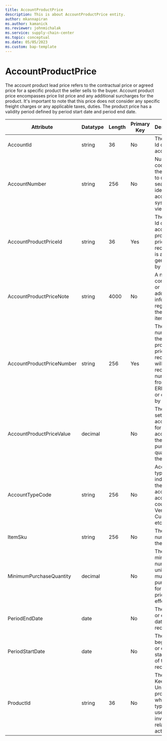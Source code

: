 ```yaml
---
title: AccountProductPrice
description: This is about AccountProductPrice entity.
author: mkannapiran
ms.author: kamanick
ms.reviewer: johnmichalak
ms.service: supply-chain-center
ms.topic: conceptual
ms.date: 05/05/2023
ms.custom: bap-template
---
```


# **AccountProductPrice**

The account product lead price refers to the contractual price or agreed price for a specific product the seller sells to the buyer. Account product price encompasses price list price and any additional surcharges for the product. It's important to note that this price does not consider any specific freight charges or any applicable taxes, duties. The product price has a validity period defined by period start date and period end date.


|	Attribute	|	Datatype	|	Length	|	Primary Key	|	Description	|
|---------------|--------|------|----------|-----------|
|	AccountId	|	string	|	36	|	No	|	The unique Id of the account	|
|	AccountNumber	|	string	|	256	|	No	|	Number or code for the account to quickly search and identify the account in system views.	|
|	AccountProductPriceId	|	string	|	36	|	Yes	|	The unique Id of the account product price record. This is auto generated by D365.	|
|	AccountProductPriceNote	|	string	|	4000	|	No	|	A note, comment or additional information regarding the vendor item price.	|
|	AccountProductPriceNumber	|	string	|	256	|	Yes	|	The unique number of the account product price record. This will be the record number from the ERP system or defined by the user.	|
|	AccountProductPriceValue	|	decimal	|		|	No	|	The price set by the account or for the account for the purchase quantity of the item.	|
|	AccountTypeCode	|	string	|	256	|	No	|	Account type code indicates the type of account. An account could be Vendor, Customer etc.	|
|	ItemSku	|	string	|	256	|	No	|	The unique number of the product	|
|	MinimumPurchaseQuantity	|	decimal	|		|	No	|	The minimum number of units that must be purchased for the price to be effective.	|
|	PeriodEndDate	|	date	|		|	No	|	The validity or expirty date of this record	|
|	PeriodStartDate	|	date	|		|	No	|	The beginning or effective start date of this record	|
|	ProductId	|	string	|	36	|	No	|	The Stock Keeping Unit of the product, which is typically used for inventory-related activities.	|
